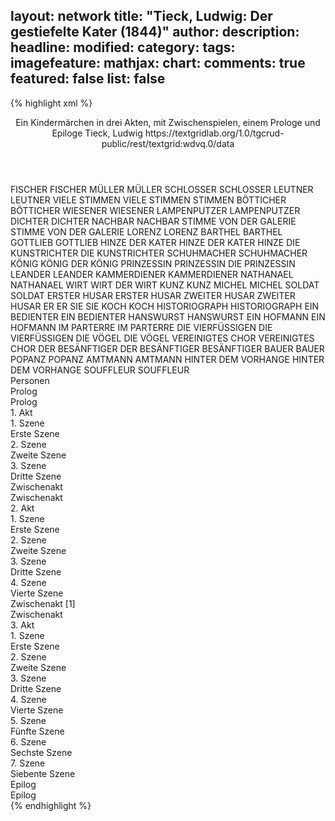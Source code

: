 layout: network
title: "Tieck, Ludwig: Der gestiefelte Kater (1844)"
author:
description:
headline:
modified:
category:
tags:
imagefeature:
mathjax:
chart:
comments: true
featured: false
list: false
---
{% highlight xml %}
<?xml-model href="https://raw.githubusercontent.com/DLiNa/project/master/rules/lina.rnc"?><?xml-model href="https://raw.githubusercontent.com/DLiNa/project/master/rules/lina.sch"?>
<play xmlns="http://lina.digital">
  <header>
    <title>Der gestiefelte Kater</title>
    <subtitle>Ein Kindermärchen in drei Akten, mit Zwischenspielen, einem Prologe und Epiloge</subtitle>
    <genretitle/>
    <author>Tieck, Ludwig</author>
    <date type="print" when="1797"/>
    <date type="premiere" when="1844"/>
    <date type="written"/>
    <source>https://textgridlab.org/1.0/tgcrud-public/rest/textgrid:wdvq.0/data</source>
  </header>
  <personae>
    <character>
      <name>FISCHER</name>
      <alias xml:id="fischer">
        <name>FISCHER</name>
      </alias>
    </character>
    <character>
      <name>MÜLLER</name>
      <alias xml:id="müller">
        <name>MÜLLER</name>
      </alias>
    </character>
    <character>
      <name>SCHLOSSER</name>
      <alias xml:id="schlosser">
        <name>SCHLOSSER</name>
      </alias>
    </character>
    <character>
      <name>LEUTNER</name>
      <alias xml:id="leutner">
        <name>LEUTNER</name>
      </alias>
    </character>
    <character>
      <name>VIELE STIMMEN</name>
      <alias xml:id="viele_stimmen">
        <name>VIELE STIMMEN</name>
      </alias>
      <alias xml:id="stimmen">
        <name>STIMMEN</name>
      </alias>
    </character>
    <character>
      <name>BÖTTICHER</name>
      <alias xml:id="bötticher">
        <name>BÖTTICHER</name>
      </alias>
    </character>
    <character>
      <name>WIESENER</name>
      <alias xml:id="wiesener">
        <name>WIESENER</name>
      </alias>
    </character>
    <character>
      <name>LAMPENPUTZER</name>
      <alias xml:id="lampenputzer">
        <name>LAMPENPUTZER</name>
      </alias>
    </character>
    <character>
      <name>DICHTER</name>
      <alias xml:id="dichter">
        <name>DICHTER</name>
      </alias>
    </character>
    <character>
      <name>NACHBAR</name>
      <alias xml:id="nachbar">
        <name>NACHBAR</name>
      </alias>
    </character>
    <character>
      <name>STIMME VON DER GALERIE</name>
      <alias xml:id="stimme_von_der_galerie">
        <name>STIMME VON DER GALERIE</name>
      </alias>
    </character>
    <character>
      <name>LORENZ</name>
      <alias xml:id="lorenz">
        <name>LORENZ</name>
      </alias>
    </character>
    <character>
      <name>BARTHEL</name>
      <alias xml:id="barthel">
        <name>BARTHEL</name>
      </alias>
    </character>
    <character>
      <name>GOTTLIEB</name>
      <alias xml:id="gottlieb">
        <name>GOTTLIEB</name>
      </alias>
    </character>
    <character>
      <name>HINZE DER KATER</name>
      <alias xml:id="hinze_der_kater">
        <name>HINZE DER KATER</name>
      </alias>
      <alias xml:id="hinze">
        <name>HINZE</name>
      </alias>
    </character>
    <character>
      <name>DIE KUNSTRICHTER</name>
      <alias xml:id="die_kunstrichter">
        <name>DIE KUNSTRICHTER</name>
      </alias>
    </character>
    <character>
      <name>SCHUHMACHER</name>
      <alias xml:id="schuhmacher">
        <name>SCHUHMACHER</name>
      </alias>
    </character>
    <character>
      <name>KÖNIG</name>
      <alias xml:id="könig">
        <name>KÖNIG</name>
      </alias>
      <alias xml:id="der_könig">
        <name>DER KÖNIG</name>
      </alias>
    </character>
    <character>
      <name>PRINZESSIN</name>
      <alias xml:id="prinzessin">
        <name>PRINZESSIN</name>
      </alias>
      <alias xml:id="die_prinzessin">
        <name>DIE PRINZESSIN</name>
      </alias>
    </character>
    <character>
      <name>LEANDER</name>
      <alias xml:id="leander">
        <name>LEANDER</name>
      </alias>
    </character>
    <character>
      <name>KAMMERDIENER</name>
      <alias xml:id="kammerdiener">
        <name>KAMMERDIENER</name>
      </alias>
    </character>
    <character>
      <name>NATHANAEL</name>
      <alias xml:id="nathanael">
        <name>NATHANAEL</name>
      </alias>
    </character>
    <character>
      <name>WIRT</name>
      <alias xml:id="wirt">
        <name>WIRT</name>
      </alias>
      <alias xml:id="der_wirt">
        <name>DER WIRT</name>
      </alias>
    </character>
    <character>
      <name>KUNZ</name>
      <alias xml:id="kunz">
        <name>KUNZ</name>
      </alias>
    </character>
    <character>
      <name>MICHEL</name>
      <alias xml:id="michel">
        <name>MICHEL</name>
      </alias>
    </character>
    <character>
      <name>SOLDAT</name>
      <alias xml:id="soldat">
        <name>SOLDAT</name>
      </alias>
    </character>
    <character>
      <name>ERSTER HUSAR</name>
      <alias xml:id="erster_husar">
        <name>ERSTER HUSAR</name>
      </alias>
    </character>
    <character>
      <name>ZWEITER HUSAR</name>
      <alias xml:id="zweiter_husar">
        <name>ZWEITER HUSAR</name>
      </alias>
    </character>
    <character>
      <name>ER</name>
      <alias xml:id="er">
        <name>ER</name>
      </alias>
    </character>
    <character>
      <name>SIE</name>
      <alias xml:id="sie">
        <name>SIE</name>
      </alias>
    </character>
    <character>
      <name>KOCH</name>
      <alias xml:id="koch">
        <name>KOCH</name>
      </alias>
    </character>
    <character>
      <name>HISTORIOGRAPH</name>
      <alias xml:id="historiograph">
        <name>HISTORIOGRAPH</name>
      </alias>
    </character>
    <character>
      <name>EIN BEDIENTER</name>
      <alias xml:id="ein_bedienter">
        <name>EIN BEDIENTER</name>
      </alias>
    </character>
    <character>
      <name>HANSWURST</name>
      <alias xml:id="hanswurst">
        <name>HANSWURST</name>
      </alias>
    </character>
    <character>
      <name>EIN HOFMANN</name>
      <alias xml:id="ein_hofmann">
        <name>EIN HOFMANN</name>
      </alias>
    </character>
    <character>
      <name>IM PARTERRE</name>
      <alias xml:id="im_parterre">
        <name>IM PARTERRE</name>
      </alias>
    </character>
    <character>
      <name>DIE VIERFÜSSIGEN</name>
      <alias xml:id="die_vierfüssigen">
        <name>DIE VIERFÜSSIGEN</name>
      </alias>
    </character>
    <character>
      <name>DIE VÖGEL</name>
      <alias xml:id="die_vögel">
        <name>DIE VÖGEL</name>
      </alias>
    </character>
    <character>
      <name>VEREINIGTES CHOR</name>
      <alias xml:id="vereinigtes_chor">
        <name>VEREINIGTES CHOR</name>
      </alias>
    </character>
    <character>
      <name>DER BESÄNFTIGER</name>
      <alias xml:id="der_besänftiger">
        <name>DER BESÄNFTIGER</name>
      </alias>
      <alias xml:id="besänftiger">
        <name>BESÄNFTIGER</name>
      </alias>
    </character>
    <character>
      <name>BAUER</name>
      <alias xml:id="bauer">
        <name>BAUER</name>
      </alias>
    </character>
    <character>
      <name>POPANZ</name>
      <alias xml:id="popanz">
        <name>POPANZ</name>
      </alias>
    </character>
    <character>
      <name>AMTMANN</name>
      <alias xml:id="amtmann">
        <name>AMTMANN</name>
      </alias>
    </character>
    <character>
      <name>HINTER DEM VORHANGE</name>
      <alias xml:id="hinter_dem_vorhange">
        <name>HINTER DEM VORHANGE</name>
      </alias>
    </character>
    <character>
      <name>SOUFFLEUR</name>
      <alias xml:id="souffleur">
        <name>SOUFFLEUR</name>
      </alias>
    </character>
  </personae>
  <text>
    <div>
      <head>Personen</head>
    </div>
    <div>
      <head>Prolog</head>
      <div>
        <head>Prolog</head>
        <sp who="#fischer">
          <amount n="14" unit="speech_acts"/>
          <amount n="254" unit="words"/>
          <amount n="9" unit="lines"/>
          <amount n="1469" unit="chars"/>
        </sp>
        <sp who="#müller">
          <amount n="14" unit="speech_acts"/>
          <amount n="203" unit="words"/>
          <amount n="10" unit="lines"/>
          <amount n="1182" unit="chars"/>
        </sp>
        <sp who="#schlosser">
          <amount n="11" unit="speech_acts"/>
          <amount n="323" unit="words"/>
          <amount n="6" unit="lines"/>
          <amount n="1812" unit="chars"/>
        </sp>
        <sp who="#leutner">
          <amount n="12" unit="speech_acts"/>
          <amount n="116" unit="words"/>
          <amount n="10" unit="lines"/>
          <amount n="629" unit="chars"/>
        </sp>
        <sp who="#viele_stimmen">
          <amount n="1" unit="speech_acts"/>
          <amount n="14" unit="words"/>
          <amount n="1" unit="lines"/>
          <amount n="67" unit="chars"/>
        </sp>
        <sp who="#bötticher">
          <amount n="1" unit="speech_acts"/>
          <amount n="75" unit="words"/>
          <amount n="455" unit="chars"/>
        </sp>
        <sp who="#wiesener">
          <amount n="3" unit="speech_acts"/>
          <amount n="18" unit="words"/>
          <amount n="3" unit="lines"/>
          <amount n="104" unit="chars"/>
        </sp>
        <sp who="#stimmen">
          <amount n="1" unit="speech_acts"/>
          <amount n="9" unit="words"/>
          <amount n="1" unit="lines"/>
          <amount n="41" unit="chars"/>
        </sp>
        <sp who="#fischer #müller #schlosser #leutner #viele_stimmen #bötticher #wiesener #lampenputzer #dichter #nachbar #stimme_von_der_galerie">
          <amount n="5" unit="speech_acts"/>
          <amount n="29" unit="words"/>
          <amount n="5" unit="lines"/>
          <amount n="170" unit="chars"/>
        </sp>
        <sp who="#lampenputzer">
          <amount n="2" unit="speech_acts"/>
          <amount n="46" unit="words"/>
          <amount n="1" unit="lines"/>
          <amount n="267" unit="chars"/>
        </sp>
        <sp who="#dichter">
          <amount n="11" unit="speech_acts"/>
          <amount n="255" unit="words"/>
          <amount n="6" unit="lines"/>
          <amount n="1494" unit="chars"/>
        </sp>
        <sp who="#nachbar">
          <amount n="1" unit="speech_acts"/>
          <amount n="7" unit="words"/>
          <amount n="1" unit="lines"/>
          <amount n="49" unit="chars"/>
        </sp>
        <sp who="#stimme_von_der_galerie">
          <amount n="1" unit="speech_acts"/>
          <amount n="3" unit="words"/>
          <amount n="1" unit="lines"/>
          <amount n="10" unit="chars"/>
        </sp>
      </div>
    </div>
    <div>
      <head>1. Akt</head>
      <div>
        <head>1. Szene</head>
        <div>
          <head>Erste Szene</head>
          <sp who="#lorenz">
            <amount n="2" unit="speech_acts"/>
            <amount n="90" unit="words"/>
            <amount n="1" unit="lines"/>
            <amount n="479" unit="chars"/>
          </sp>
          <sp who="#leutner">
            <amount n="5" unit="speech_acts"/>
            <amount n="79" unit="words"/>
            <amount n="2" unit="lines"/>
            <amount n="431" unit="chars"/>
          </sp>
          <sp who="#müller">
            <amount n="5" unit="speech_acts"/>
            <amount n="127" unit="words"/>
            <amount n="4" unit="lines"/>
            <amount n="670" unit="chars"/>
          </sp>
          <sp who="#schlosser">
            <amount n="4" unit="speech_acts"/>
            <amount n="42" unit="words"/>
            <amount n="3" unit="lines"/>
            <amount n="257" unit="chars"/>
          </sp>
          <sp who="#barthel">
            <amount n="1" unit="speech_acts"/>
            <amount n="26" unit="words"/>
            <amount n="149" unit="chars"/>
          </sp>
          <sp who="#gottlieb">
            <amount n="32" unit="speech_acts"/>
            <amount n="632" unit="words"/>
            <amount n="25" unit="lines"/>
            <amount n="3404" unit="chars"/>
          </sp>
          <sp who="#fischer">
            <amount n="4" unit="speech_acts"/>
            <amount n="32" unit="words"/>
            <amount n="4" unit="lines"/>
            <amount n="184" unit="chars"/>
          </sp>
          <sp who="#hinze_der_kater">
            <amount n="1" unit="speech_acts"/>
            <amount n="10" unit="words"/>
            <amount n="1" unit="lines"/>
            <amount n="67" unit="chars"/>
          </sp>
          <sp who="#die_kunstrichter">
            <amount n="1" unit="speech_acts"/>
            <amount n="8" unit="words"/>
            <amount n="1" unit="lines"/>
            <amount n="38" unit="chars"/>
          </sp>
          <sp who="#hinze">
            <amount n="26" unit="speech_acts"/>
            <amount n="721" unit="words"/>
            <amount n="9" unit="lines"/>
            <amount n="3998" unit="chars"/>
          </sp>
          <sp who="#schuhmacher">
            <amount n="8" unit="speech_acts"/>
            <amount n="72" unit="words"/>
            <amount n="7" unit="lines"/>
            <amount n="347" unit="chars"/>
          </sp>
        </div>
      </div>
      <div>
        <head>2. Szene</head>
        <div>
          <head>Zweite Szene</head>
          <sp who="#könig">
            <amount n="14" unit="speech_acts"/>
            <amount n="790" unit="words"/>
            <amount n="5" unit="lines"/>
            <amount n="4425" unit="chars"/>
          </sp>
          <sp who="#prinzessin">
            <amount n="12" unit="speech_acts"/>
            <amount n="197" unit="words"/>
            <amount n="7" unit="lines"/>
            <amount n="1243" unit="chars"/>
          </sp>
          <sp who="#fischer">
            <amount n="3" unit="speech_acts"/>
            <amount n="30" unit="words"/>
            <amount n="3" unit="lines"/>
            <amount n="186" unit="chars"/>
          </sp>
          <sp who="#schlosser">
            <amount n="3" unit="speech_acts"/>
            <amount n="31" unit="words"/>
            <amount n="3" unit="lines"/>
            <amount n="146" unit="chars"/>
          </sp>
          <sp who="#müller">
            <amount n="2" unit="speech_acts"/>
            <amount n="27" unit="words"/>
            <amount n="1" unit="lines"/>
            <amount n="163" unit="chars"/>
          </sp>
          <sp who="#die_prinzessin">
            <amount n="1" unit="speech_acts"/>
            <amount n="109" unit="words"/>
            <amount n="559" unit="chars"/>
          </sp>
          <sp who="#leander">
            <amount n="9" unit="speech_acts"/>
            <amount n="182" unit="words"/>
            <amount n="6" unit="lines"/>
            <amount n="1084" unit="chars"/>
          </sp>
          <sp who="#kammerdiener">
            <amount n="1" unit="speech_acts"/>
            <amount n="17" unit="words"/>
            <amount n="105" unit="chars"/>
          </sp>
          <sp who="#nathanael">
            <amount n="9" unit="speech_acts"/>
            <amount n="192" unit="words"/>
            <amount n="4" unit="lines"/>
            <amount n="1036" unit="chars"/>
          </sp>
          <sp who="#leutner">
            <amount n="1" unit="speech_acts"/>
            <amount n="44" unit="words"/>
            <amount n="294" unit="chars"/>
          </sp>
        </div>
      </div>
      <div>
        <head>3. Szene</head>
        <div>
          <head>Dritte Szene</head>
          <sp who="#lorenz">
            <amount n="6" unit="speech_acts"/>
            <amount n="111" unit="words"/>
            <amount n="4" unit="lines"/>
            <amount n="568" unit="chars"/>
          </sp>
          <sp who="#wirt">
            <amount n="13" unit="speech_acts"/>
            <amount n="261" unit="words"/>
            <amount n="8" unit="lines"/>
            <amount n="1451" unit="chars"/>
          </sp>
          <sp who="#kunz">
            <amount n="1" unit="speech_acts"/>
            <amount n="5" unit="words"/>
            <amount n="1" unit="lines"/>
            <amount n="22" unit="chars"/>
          </sp>
          <sp who="#michel">
            <amount n="2" unit="speech_acts"/>
            <amount n="19" unit="words"/>
            <amount n="2" unit="lines"/>
            <amount n="111" unit="chars"/>
          </sp>
          <sp who="#soldat">
            <amount n="6" unit="speech_acts"/>
            <amount n="41" unit="words"/>
            <amount n="6" unit="lines"/>
            <amount n="240" unit="chars"/>
          </sp>
          <sp who="#erster_husar">
            <amount n="3" unit="speech_acts"/>
            <amount n="39" unit="words"/>
            <amount n="2" unit="lines"/>
            <amount n="211" unit="chars"/>
          </sp>
          <sp who="#zweiter_husar">
            <amount n="2" unit="speech_acts"/>
            <amount n="41" unit="words"/>
            <amount n="1" unit="lines"/>
            <amount n="198" unit="chars"/>
          </sp>
        </div>
      </div>
    </div>
    <div>
      <head>Zwischenakt</head>
      <div>
        <head>Zwischenakt</head>
        <sp who="#fischer">
          <amount n="4" unit="speech_acts"/>
          <amount n="44" unit="words"/>
          <amount n="4" unit="lines"/>
          <amount n="223" unit="chars"/>
        </sp>
        <sp who="#leutner">
          <amount n="3" unit="speech_acts"/>
          <amount n="57" unit="words"/>
          <amount n="1" unit="lines"/>
          <amount n="304" unit="chars"/>
        </sp>
        <sp who="#schlosser">
          <amount n="3" unit="speech_acts"/>
          <amount n="44" unit="words"/>
          <amount n="2" unit="lines"/>
          <amount n="221" unit="chars"/>
        </sp>
        <sp who="#müller">
          <amount n="1" unit="speech_acts"/>
          <amount n="18" unit="words"/>
          <amount n="109" unit="chars"/>
        </sp>
        <sp who="#wiesener">
          <amount n="3" unit="speech_acts"/>
          <amount n="61" unit="words"/>
          <amount n="2" unit="lines"/>
          <amount n="337" unit="chars"/>
        </sp>
        <sp who="#nachbar">
          <amount n="3" unit="speech_acts"/>
          <amount n="71" unit="words"/>
          <amount n="2" unit="lines"/>
          <amount n="363" unit="chars"/>
        </sp>
        <sp who="#bötticher">
          <amount n="3" unit="speech_acts"/>
          <amount n="225" unit="words"/>
          <amount n="1296" unit="chars"/>
        </sp>
      </div>
    </div>
    <div>
      <head>2. Akt</head>
      <div>
        <head>1. Szene</head>
        <div>
          <head>Erste Szene</head>
          <sp who="#gottlieb">
            <amount n="9" unit="speech_acts"/>
            <amount n="88" unit="words"/>
            <amount n="9" unit="lines"/>
            <amount n="486" unit="chars"/>
          </sp>
          <sp who="#hinze">
            <amount n="8" unit="speech_acts"/>
            <amount n="183" unit="words"/>
            <amount n="5" unit="lines"/>
            <amount n="999" unit="chars"/>
          </sp>
          <sp who="#fischer">
            <amount n="1" unit="speech_acts"/>
            <amount n="29" unit="words"/>
            <amount n="145" unit="chars"/>
          </sp>
          <sp who="#leutner">
            <amount n="1" unit="speech_acts"/>
            <amount n="12" unit="words"/>
            <amount n="1" unit="lines"/>
            <amount n="64" unit="chars"/>
          </sp>
          <sp who="#müller">
            <amount n="1" unit="speech_acts"/>
            <amount n="10" unit="words"/>
            <amount n="1" unit="lines"/>
            <amount n="62" unit="chars"/>
          </sp>
          <sp who="#schlosser">
            <amount n="1" unit="speech_acts"/>
            <amount n="49" unit="words"/>
            <amount n="297" unit="chars"/>
          </sp>
        </div>
      </div>
      <div>
        <head>2. Szene</head>
        <div>
          <head>Zweite Szene</head>
          <sp who="#hinze">
            <amount n="5" unit="speech_acts"/>
            <amount n="589" unit="words"/>
            <amount n="2" unit="lines"/>
            <amount n="3262" unit="chars"/>
          </sp>
          <sp who="#er">
            <amount n="7" unit="speech_acts"/>
            <amount n="211" unit="words"/>
            <amount n="2" unit="lines"/>
            <amount n="1141" unit="chars"/>
          </sp>
          <sp who="#sie">
            <amount n="6" unit="speech_acts"/>
            <amount n="104" unit="words"/>
            <amount n="3" unit="lines"/>
            <amount n="568" unit="chars"/>
          </sp>
          <sp who="#wiesener">
            <amount n="2" unit="speech_acts"/>
            <amount n="30" unit="words"/>
            <amount n="1" unit="lines"/>
            <amount n="150" unit="chars"/>
          </sp>
          <sp who="#nachbar">
            <amount n="1" unit="speech_acts"/>
            <amount n="10" unit="words"/>
            <amount n="1" unit="lines"/>
            <amount n="47" unit="chars"/>
          </sp>
          <sp who="#fischer">
            <amount n="2" unit="speech_acts"/>
            <amount n="20" unit="words"/>
            <amount n="2" unit="lines"/>
            <amount n="91" unit="chars"/>
          </sp>
          <sp who="#leutner">
            <amount n="2" unit="speech_acts"/>
            <amount n="36" unit="words"/>
            <amount n="1" unit="lines"/>
            <amount n="183" unit="chars"/>
          </sp>
          <sp who="#müller">
            <amount n="2" unit="speech_acts"/>
            <amount n="13" unit="words"/>
            <amount n="2" unit="lines"/>
            <amount n="79" unit="chars"/>
          </sp>
          <sp who="#schlosser">
            <amount n="2" unit="speech_acts"/>
            <amount n="41" unit="words"/>
            <amount n="216" unit="chars"/>
          </sp>
        </div>
      </div>
      <div>
        <head>3. Szene</head>
        <div>
          <head>Dritte Szene</head>
          <sp who="#könig">
            <amount n="14" unit="speech_acts"/>
            <amount n="673" unit="words"/>
            <amount n="4" unit="lines"/>
            <amount n="3645" unit="chars"/>
          </sp>
          <sp who="#koch">
            <amount n="2" unit="speech_acts"/>
            <amount n="73" unit="words"/>
            <amount n="1" unit="lines"/>
            <amount n="423" unit="chars"/>
          </sp>
          <sp who="#prinzessin">
            <amount n="1" unit="speech_acts"/>
            <amount n="3" unit="words"/>
            <amount n="1" unit="lines"/>
            <amount n="12" unit="chars"/>
          </sp>
          <sp who="#fischer">
            <amount n="2" unit="speech_acts"/>
            <amount n="41" unit="words"/>
            <amount n="1" unit="lines"/>
            <amount n="194" unit="chars"/>
          </sp>
          <sp who="#kammerdiener">
            <amount n="2" unit="speech_acts"/>
            <amount n="107" unit="words"/>
            <amount n="1" unit="lines"/>
            <amount n="608" unit="chars"/>
          </sp>
          <sp who="#hinze">
            <amount n="3" unit="speech_acts"/>
            <amount n="24" unit="words"/>
            <amount n="2" unit="lines"/>
            <amount n="137" unit="chars"/>
          </sp>
          <sp who="#nathanael">
            <amount n="2" unit="speech_acts"/>
            <amount n="9" unit="words"/>
            <amount n="1" unit="lines"/>
            <amount n="50" unit="chars"/>
          </sp>
          <sp who="#historiograph">
            <amount n="2" unit="speech_acts"/>
            <amount n="4" unit="words"/>
            <amount n="1" unit="lines"/>
            <amount n="15" unit="chars"/>
          </sp>
          <sp who="#leutner">
            <amount n="1" unit="speech_acts"/>
            <amount n="28" unit="words"/>
            <amount n="138" unit="chars"/>
          </sp>
          <sp who="#schlosser">
            <amount n="1" unit="speech_acts"/>
            <amount n="10" unit="words"/>
            <amount n="1" unit="lines"/>
            <amount n="57" unit="chars"/>
          </sp>
        </div>
      </div>
      <div>
        <head>4. Szene</head>
        <div>
          <head>Vierte Szene</head>
          <sp who="#könig">
            <amount n="33" unit="speech_acts"/>
            <amount n="1301" unit="words"/>
            <amount n="25" unit="lines"/>
            <amount n="7123" unit="chars"/>
          </sp>
          <sp who="#ein_bedienter">
            <amount n="1" unit="speech_acts"/>
            <amount n="14" unit="words"/>
            <amount n="1" unit="lines"/>
            <amount n="77" unit="chars"/>
          </sp>
          <sp who="#hanswurst">
            <amount n="20" unit="speech_acts"/>
            <amount n="700" unit="words"/>
            <amount n="9" unit="lines"/>
            <amount n="3860" unit="chars"/>
          </sp>
          <sp who="#hinze">
            <amount n="13" unit="speech_acts"/>
            <amount n="113" unit="words"/>
            <amount n="12" unit="lines"/>
            <amount n="579" unit="chars"/>
          </sp>
          <sp who="#leander">
            <amount n="15" unit="speech_acts"/>
            <amount n="416" unit="words"/>
            <amount n="8" unit="lines"/>
            <amount n="2441" unit="chars"/>
          </sp>
          <sp who="#prinzessin">
            <amount n="4" unit="speech_acts"/>
            <amount n="32" unit="words"/>
            <amount n="4" unit="lines"/>
            <amount n="157" unit="chars"/>
          </sp>
          <sp who="#ein_hofmann">
            <amount n="1" unit="speech_acts"/>
            <amount n="5" unit="words"/>
            <amount n="1" unit="lines"/>
            <amount n="27" unit="chars"/>
          </sp>
          <sp who="#dichter">
            <amount n="3" unit="speech_acts"/>
            <amount n="104" unit="words"/>
            <amount n="1" unit="lines"/>
            <amount n="558" unit="chars"/>
          </sp>
          <sp who="#im_parterre">
            <amount n="1" unit="speech_acts"/>
            <amount n="6" unit="words"/>
            <amount n="1" unit="lines"/>
            <amount n="37" unit="chars"/>
          </sp>
          <sp who="#fischer">
            <amount n="1" unit="speech_acts"/>
            <amount n="3" unit="words"/>
            <amount n="1" unit="lines"/>
            <amount n="13" unit="chars"/>
          </sp>
          <sp who="#wiesener">
            <amount n="1" unit="speech_acts"/>
            <amount n="13" unit="words"/>
            <amount n="1" unit="lines"/>
            <amount n="62" unit="chars"/>
          </sp>
          <sp who="#nachbar">
            <amount n="1" unit="speech_acts"/>
            <amount n="14" unit="words"/>
            <amount n="1" unit="lines"/>
            <amount n="74" unit="chars"/>
          </sp>
          <sp who="#könig #ein_bedienter #hanswurst #hinze #leander #prinzessin #ein_hofmann #dichter #im_parterre #fischer #wiesener #nachbar #die_vierfüssigen #die_vögel #vereinigtes_chor #der_besänftiger">
            <amount n="1" unit="speech_acts"/>
            <amount n="7" unit="words"/>
            <amount n="1" unit="lines"/>
            <amount n="39" unit="chars"/>
          </sp>
          <sp who="#die_vierfüssigen">
            <amount n="1" unit="speech_acts"/>
            <amount n="5" unit="words"/>
            <amount n="1" unit="lines"/>
            <amount n="25" unit="chars"/>
          </sp>
          <sp who="#die_vögel">
            <amount n="1" unit="speech_acts"/>
            <amount n="6" unit="words"/>
            <amount n="1" unit="lines"/>
            <amount n="22" unit="chars"/>
          </sp>
          <sp who="#vereinigtes_chor">
            <amount n="1" unit="speech_acts"/>
            <amount n="9" unit="words"/>
            <amount n="1" unit="lines"/>
            <amount n="40" unit="chars"/>
          </sp>
          <sp who="#der_besänftiger">
            <amount n="1" unit="speech_acts"/>
            <amount n="28" unit="words"/>
            <amount n="6" unit="lines"/>
            <amount n="138" unit="chars"/>
          </sp>
        </div>
      </div>
    </div>
    <div>
      <head>Zwischenakt [1]</head>
      <div>
        <head>Zwischenakt</head>
        <sp who="#wiesener">
          <amount n="2" unit="speech_acts"/>
          <amount n="10" unit="words"/>
          <amount n="2" unit="lines"/>
          <amount n="67" unit="chars"/>
        </sp>
        <sp who="#nachbar">
          <amount n="1" unit="speech_acts"/>
          <amount n="8" unit="words"/>
          <amount n="1" unit="lines"/>
          <amount n="42" unit="chars"/>
        </sp>
        <sp who="#leutner">
          <amount n="1" unit="speech_acts"/>
          <amount n="3" unit="words"/>
          <amount n="1" unit="lines"/>
          <amount n="13" unit="chars"/>
        </sp>
        <sp who="#fischer">
          <amount n="5" unit="speech_acts"/>
          <amount n="50" unit="words"/>
          <amount n="4" unit="lines"/>
          <amount n="259" unit="chars"/>
        </sp>
        <sp who="#schlosser">
          <amount n="2" unit="speech_acts"/>
          <amount n="16" unit="words"/>
          <amount n="2" unit="lines"/>
          <amount n="81" unit="chars"/>
        </sp>
        <sp who="#bötticher">
          <amount n="6" unit="speech_acts"/>
          <amount n="788" unit="words"/>
          <amount n="4535" unit="chars"/>
        </sp>
        <sp who="#müller">
          <amount n="2" unit="speech_acts"/>
          <amount n="11" unit="words"/>
          <amount n="2" unit="lines"/>
          <amount n="63" unit="chars"/>
        </sp>
      </div>
    </div>
    <div>
      <head>3. Akt</head>
      <div>
        <head>1. Szene</head>
        <div>
          <head>Erste Szene</head>
          <sp who="#gottlieb">
            <amount n="8" unit="speech_acts"/>
            <amount n="133" unit="words"/>
            <amount n="5" unit="lines"/>
            <amount n="692" unit="chars"/>
          </sp>
          <sp who="#hinze">
            <amount n="8" unit="speech_acts"/>
            <amount n="125" unit="words"/>
            <amount n="6" unit="lines"/>
            <amount n="655" unit="chars"/>
          </sp>
          <sp who="#schlosser">
            <amount n="6" unit="speech_acts"/>
            <amount n="141" unit="words"/>
            <amount n="2" unit="lines"/>
            <amount n="721" unit="chars"/>
          </sp>
          <sp who="#fischer">
            <amount n="2" unit="speech_acts"/>
            <amount n="33" unit="words"/>
            <amount n="2" unit="lines"/>
            <amount n="172" unit="chars"/>
          </sp>
          <sp who="#müller">
            <amount n="2" unit="speech_acts"/>
            <amount n="26" unit="words"/>
            <amount n="2" unit="lines"/>
            <amount n="148" unit="chars"/>
          </sp>
          <sp who="#wiesener">
            <amount n="2" unit="speech_acts"/>
            <amount n="54" unit="words"/>
            <amount n="273" unit="chars"/>
          </sp>
          <sp who="#nachbar">
            <amount n="1" unit="speech_acts"/>
            <amount n="6" unit="words"/>
            <amount n="1" unit="lines"/>
            <amount n="34" unit="chars"/>
          </sp>
          <sp who="#bötticher">
            <amount n="4" unit="speech_acts"/>
            <amount n="39" unit="words"/>
            <amount n="3" unit="lines"/>
            <amount n="236" unit="chars"/>
          </sp>
        </div>
      </div>
      <div>
        <head>2. Szene</head>
        <div>
          <head>Zweite Szene</head>
          <sp who="#hinze">
            <amount n="4" unit="speech_acts"/>
            <amount n="147" unit="words"/>
            <amount n="806" unit="chars"/>
          </sp>
          <sp who="#er">
            <amount n="6" unit="speech_acts"/>
            <amount n="33" unit="words"/>
            <amount n="6" unit="lines"/>
            <amount n="200" unit="chars"/>
          </sp>
          <sp who="#sie">
            <amount n="6" unit="speech_acts"/>
            <amount n="33" unit="words"/>
            <amount n="6" unit="lines"/>
            <amount n="183" unit="chars"/>
          </sp>
          <sp who="#er #sie">
            <amount n="1" unit="speech_acts"/>
            <amount n="8" unit="words"/>
            <amount n="1" unit="lines"/>
            <amount n="48" unit="chars"/>
          </sp>
          <sp who="#bötticher">
            <amount n="1" unit="speech_acts"/>
            <amount n="7" unit="words"/>
            <amount n="1" unit="lines"/>
            <amount n="23" unit="chars"/>
          </sp>
          <sp who="#schlosser">
            <amount n="1" unit="speech_acts"/>
            <amount n="10" unit="words"/>
            <amount n="1" unit="lines"/>
            <amount n="54" unit="chars"/>
          </sp>
        </div>
      </div>
      <div>
        <head>3. Szene</head>
        <div>
          <head>Dritte Szene</head>
          <sp who="#könig">
            <amount n="5" unit="speech_acts"/>
            <amount n="233" unit="words"/>
            <amount n="1" unit="lines"/>
            <amount n="1363" unit="chars"/>
          </sp>
          <sp who="#prinzessin">
            <amount n="1" unit="speech_acts"/>
            <amount n="26" unit="words"/>
            <amount n="181" unit="chars"/>
          </sp>
          <sp who="#leander">
            <amount n="10" unit="speech_acts"/>
            <amount n="118" unit="words"/>
            <amount n="8" unit="lines"/>
            <amount n="690" unit="chars"/>
          </sp>
          <sp who="#hanswurst">
            <amount n="13" unit="speech_acts"/>
            <amount n="152" unit="words"/>
            <amount n="11" unit="lines"/>
            <amount n="874" unit="chars"/>
          </sp>
          <sp who="#leutner">
            <amount n="1" unit="speech_acts"/>
            <amount n="23" unit="words"/>
            <amount n="114" unit="chars"/>
          </sp>
          <sp who="#müller">
            <amount n="2" unit="speech_acts"/>
            <amount n="13" unit="words"/>
            <amount n="2" unit="lines"/>
            <amount n="72" unit="chars"/>
          </sp>
          <sp who="#fischer">
            <amount n="2" unit="speech_acts"/>
            <amount n="35" unit="words"/>
            <amount n="2" unit="lines"/>
            <amount n="146" unit="chars"/>
          </sp>
          <sp who="#hinze">
            <amount n="5" unit="speech_acts"/>
            <amount n="282" unit="words"/>
            <amount n="2" unit="lines"/>
            <amount n="1619" unit="chars"/>
          </sp>
          <sp who="#schlosser">
            <amount n="2" unit="speech_acts"/>
            <amount n="36" unit="words"/>
            <amount n="1" unit="lines"/>
            <amount n="193" unit="chars"/>
          </sp>
          <sp who="#bötticher">
            <amount n="1" unit="speech_acts"/>
            <amount n="5" unit="words"/>
            <amount n="1" unit="lines"/>
            <amount n="16" unit="chars"/>
          </sp>
        </div>
      </div>
      <div>
        <head>4. Szene</head>
        <div>
          <head>Vierte Szene</head>
          <sp who="#der_wirt">
            <amount n="1" unit="speech_acts"/>
            <amount n="134" unit="words"/>
            <amount n="741" unit="chars"/>
          </sp>
          <sp who="#hinze">
            <amount n="4" unit="speech_acts"/>
            <amount n="177" unit="words"/>
            <amount n="1" unit="lines"/>
            <amount n="926" unit="chars"/>
          </sp>
          <sp who="#wirt">
            <amount n="6" unit="speech_acts"/>
            <amount n="308" unit="words"/>
            <amount n="3" unit="lines"/>
            <amount n="1589" unit="chars"/>
          </sp>
          <sp who="#prinzessin">
            <amount n="5" unit="speech_acts"/>
            <amount n="42" unit="words"/>
            <amount n="5" unit="lines"/>
            <amount n="242" unit="chars"/>
          </sp>
          <sp who="#könig">
            <amount n="5" unit="speech_acts"/>
            <amount n="122" unit="words"/>
            <amount n="2" unit="lines"/>
            <amount n="618" unit="chars"/>
          </sp>
        </div>
      </div>
      <div>
        <head>5. Szene</head>
        <div>
          <head>Fünfte Szene</head>
          <sp who="#kunz">
            <amount n="7" unit="speech_acts"/>
            <amount n="180" unit="words"/>
            <amount n="4" unit="lines"/>
            <amount n="929" unit="chars"/>
          </sp>
          <sp who="#hinze">
            <amount n="3" unit="speech_acts"/>
            <amount n="78" unit="words"/>
            <amount n="1" unit="lines"/>
            <amount n="404" unit="chars"/>
          </sp>
          <sp who="#fischer">
            <amount n="1" unit="speech_acts"/>
            <amount n="5" unit="words"/>
            <amount n="1" unit="lines"/>
            <amount n="30" unit="chars"/>
          </sp>
          <sp who="#schlosser">
            <amount n="1" unit="speech_acts"/>
            <amount n="12" unit="words"/>
            <amount n="1" unit="lines"/>
            <amount n="52" unit="chars"/>
          </sp>
          <sp who="#könig">
            <amount n="4" unit="speech_acts"/>
            <amount n="99" unit="words"/>
            <amount n="1" unit="lines"/>
            <amount n="517" unit="chars"/>
          </sp>
          <sp who="#prinzessin">
            <amount n="1" unit="speech_acts"/>
            <amount n="29" unit="words"/>
            <amount n="147" unit="chars"/>
          </sp>
        </div>
      </div>
      <div>
        <head>6. Szene</head>
        <div>
          <head>Sechste Szene</head>
          <sp who="#gottlieb">
            <amount n="8" unit="speech_acts"/>
            <amount n="83" unit="words"/>
            <amount n="7" unit="lines"/>
            <amount n="408" unit="chars"/>
          </sp>
          <sp who="#hinze">
            <amount n="11" unit="speech_acts"/>
            <amount n="127" unit="words"/>
            <amount n="9" unit="lines"/>
            <amount n="633" unit="chars"/>
          </sp>
          <sp who="#könig">
            <amount n="6" unit="speech_acts"/>
            <amount n="85" unit="words"/>
            <amount n="4" unit="lines"/>
            <amount n="483" unit="chars"/>
          </sp>
          <sp who="#prinzessin">
            <amount n="1" unit="speech_acts"/>
            <amount n="1" unit="words"/>
            <amount n="1" unit="lines"/>
            <amount n="8" unit="chars"/>
          </sp>
          <sp who="#ein_bedienter">
            <amount n="2" unit="speech_acts"/>
            <amount n="36" unit="words"/>
            <amount n="1" unit="lines"/>
            <amount n="184" unit="chars"/>
          </sp>
          <sp who="#leutner">
            <amount n="1" unit="speech_acts"/>
            <amount n="16" unit="words"/>
            <amount n="1" unit="lines"/>
            <amount n="92" unit="chars"/>
          </sp>
          <sp who="#wiesener">
            <amount n="1" unit="speech_acts"/>
            <amount n="6" unit="words"/>
            <amount n="1" unit="lines"/>
            <amount n="32" unit="chars"/>
          </sp>
          <sp who="#nachbar">
            <amount n="1" unit="speech_acts"/>
            <amount n="8" unit="words"/>
            <amount n="1" unit="lines"/>
            <amount n="31" unit="chars"/>
          </sp>
        </div>
      </div>
      <div>
        <head>7. Szene</head>
        <div>
          <head>Siebente Szene</head>
          <sp who="#bauer">
            <amount n="3" unit="speech_acts"/>
            <amount n="37" unit="words"/>
            <amount n="2" unit="lines"/>
            <amount n="207" unit="chars"/>
          </sp>
          <sp who="#popanz">
            <amount n="14" unit="speech_acts"/>
            <amount n="166" unit="words"/>
            <amount n="11" unit="lines"/>
            <amount n="924" unit="chars"/>
          </sp>
          <sp who="#amtmann">
            <amount n="5" unit="speech_acts"/>
            <amount n="91" unit="words"/>
            <amount n="3" unit="lines"/>
            <amount n="489" unit="chars"/>
          </sp>
          <sp who="#hinze">
            <amount n="12" unit="speech_acts"/>
            <amount n="242" unit="words"/>
            <amount n="6" unit="lines"/>
            <amount n="1357" unit="chars"/>
          </sp>
          <sp who="#schlosser">
            <amount n="3" unit="speech_acts"/>
            <amount n="144" unit="words"/>
            <amount n="809" unit="chars"/>
          </sp>
          <sp who="#bötticher">
            <amount n="6" unit="speech_acts"/>
            <amount n="185" unit="words"/>
            <amount n="4" unit="lines"/>
            <amount n="1085" unit="chars"/>
          </sp>
          <sp who="#fischer">
            <amount n="5" unit="speech_acts"/>
            <amount n="36" unit="words"/>
            <amount n="5" unit="lines"/>
            <amount n="196" unit="chars"/>
          </sp>
          <sp who="#müller">
            <amount n="4" unit="speech_acts"/>
            <amount n="51" unit="words"/>
            <amount n="3" unit="lines"/>
            <amount n="257" unit="chars"/>
          </sp>
          <sp who="#leutner">
            <amount n="2" unit="speech_acts"/>
            <amount n="35" unit="words"/>
            <amount n="1" unit="lines"/>
            <amount n="194" unit="chars"/>
          </sp>
          <sp who="#dichter">
            <amount n="3" unit="speech_acts"/>
            <amount n="266" unit="words"/>
            <amount n="2" unit="lines"/>
            <amount n="1313" unit="chars"/>
          </sp>
          <sp who="#besänftiger">
            <amount n="3" unit="speech_acts"/>
            <amount n="86" unit="words"/>
            <amount n="15" unit="lines"/>
            <amount n="442" unit="chars"/>
          </sp>
          <sp who="#wiesener">
            <amount n="1" unit="speech_acts"/>
            <amount n="16" unit="words"/>
            <amount n="1" unit="lines"/>
            <amount n="77" unit="chars"/>
          </sp>
          <sp who="#könig">
            <amount n="3" unit="speech_acts"/>
            <amount n="31" unit="words"/>
            <amount n="2" unit="lines"/>
            <amount n="171" unit="chars"/>
          </sp>
          <sp who="#gottlieb">
            <amount n="4" unit="speech_acts"/>
            <amount n="45" unit="words"/>
            <amount n="3" unit="lines"/>
            <amount n="258" unit="chars"/>
          </sp>
          <sp who="#prinzessin">
            <amount n="1" unit="speech_acts"/>
            <amount n="5" unit="words"/>
            <amount n="1" unit="lines"/>
            <amount n="22" unit="chars"/>
          </sp>
          <sp who="#leander">
            <amount n="1" unit="speech_acts"/>
            <amount n="141" unit="words"/>
            <amount n="14" unit="lines"/>
            <amount n="829" unit="chars"/>
          </sp>
        </div>
      </div>
    </div>
    <div>
      <head>Epilog</head>
      <div>
        <head>Epilog</head>
        <sp who="#der_könig">
          <amount n="1" unit="speech_acts"/>
          <amount n="11" unit="words"/>
          <amount n="1" unit="lines"/>
          <amount n="73" unit="chars"/>
        </sp>
        <sp who="#fischer">
          <amount n="5" unit="speech_acts"/>
          <amount n="31" unit="words"/>
          <amount n="5" unit="lines"/>
          <amount n="155" unit="chars"/>
        </sp>
        <sp who="#könig">
          <amount n="1" unit="speech_acts"/>
          <amount n="6" unit="words"/>
          <amount n="1" unit="lines"/>
          <amount n="38" unit="chars"/>
        </sp>
        <sp who="#fischer #hinter_dem_vorhange #hanswurst #dichter #müller #schlosser #leutner #souffleur #bötticher">
          <amount n="1" unit="speech_acts"/>
          <amount n="11" unit="words"/>
          <amount n="1" unit="lines"/>
          <amount n="52" unit="chars"/>
        </sp>
        <sp who="#hinter_dem_vorhange">
          <amount n="1" unit="speech_acts"/>
          <amount n="19" unit="words"/>
          <amount n="124" unit="chars"/>
        </sp>
        <sp who="#hanswurst">
          <amount n="1" unit="speech_acts"/>
          <amount n="92" unit="words"/>
          <amount n="496" unit="chars"/>
        </sp>
        <sp who="#dichter">
          <amount n="16" unit="speech_acts"/>
          <amount n="193" unit="words"/>
          <amount n="15" unit="lines"/>
          <amount n="1085" unit="chars"/>
        </sp>
        <sp who="#müller">
          <amount n="6" unit="speech_acts"/>
          <amount n="79" unit="words"/>
          <amount n="4" unit="lines"/>
          <amount n="431" unit="chars"/>
        </sp>
        <sp who="#schlosser">
          <amount n="2" unit="speech_acts"/>
          <amount n="42" unit="words"/>
          <amount n="253" unit="chars"/>
        </sp>
        <sp who="#leutner">
          <amount n="2" unit="speech_acts"/>
          <amount n="18" unit="words"/>
          <amount n="2" unit="lines"/>
          <amount n="105" unit="chars"/>
        </sp>
        <sp who="#souffleur">
          <amount n="2" unit="speech_acts"/>
          <amount n="20" unit="words"/>
          <amount n="1" unit="lines"/>
          <amount n="118" unit="chars"/>
        </sp>
        <sp who="#bötticher">
          <amount n="4" unit="speech_acts"/>
          <amount n="110" unit="words"/>
          <amount n="2" unit="lines"/>
          <amount n="666" unit="chars"/>
        </sp>
      </div>
    </div>
  </text>
</play>
{% endhighlight %}